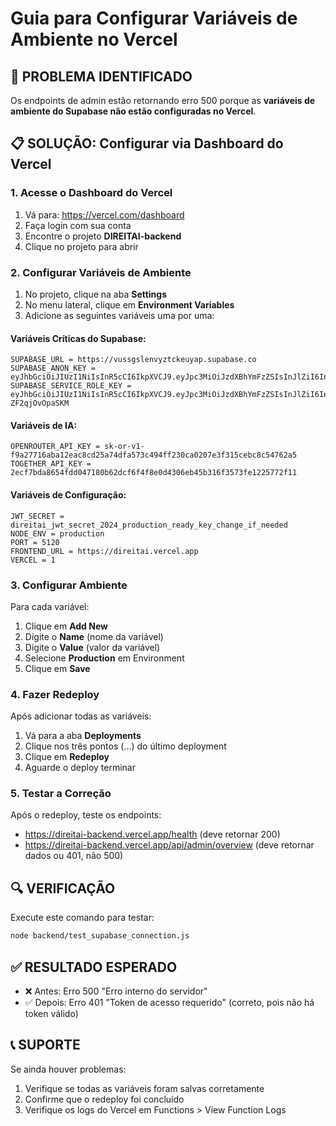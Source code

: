 # Guia para Configurar Variáveis de Ambiente no Vercel

## 🚨 PROBLEMA IDENTIFICADO
Os endpoints de admin estão retornando erro 500 porque as **variáveis de ambiente do Supabase não estão configuradas no Vercel**.

## 📋 SOLUÇÃO: Configurar via Dashboard do Vercel

### 1. Acesse o Dashboard do Vercel
1. Vá para: https://vercel.com/dashboard
2. Faça login com sua conta
3. Encontre o projeto **DIREITAI-backend**
4. Clique no projeto para abrir

### 2. Configurar Variáveis de Ambiente
1. No projeto, clique na aba **Settings**
2. No menu lateral, clique em **Environment Variables**
3. Adicione as seguintes variáveis uma por uma:

#### Variáveis Críticas do Supabase:
```
SUPABASE_URL = https://vussgslenvyztckeuyap.supabase.co
SUPABASE_ANON_KEY = eyJhbGciOiJIUzI1NiIsInR5cCI6IkpXVCJ9.eyJpc3MiOiJzdXBhYmFzZSIsInJlZiI6InZ1c3Nnc2xlbnZ5enRja2V1eWFwIiwicm9sZSI6ImFub24iLCJpYXQiOjE3NTQyODE5ODUsImV4cCI6MjA2OTg1Nzk4NX0.a3WlLKS1HrSCqWuG80goBsoUaUhtpRsV8mqmTAYpIAo
SUPABASE_SERVICE_ROLE_KEY = eyJhbGciOiJIUzI1NiIsInR5cCI6IkpXVCJ9.eyJpc3MiOiJzdXBhYmFzZSIsInJlZiI6InZ1c3Nnc2xlbnZ5enRja2V1eWFwIiwicm9sZSI6InNlcnZpY2Vfcm9sZSIsImlhdCI6MTc1NDI4MTk4NSwiZXhwIjoyMDY5ODU3OTg1fQ.zLcHaQH5ae2SduvHYvjGAqx6VC5Wo-ZF2qjOvOpaSKM
```

#### Variáveis de IA:
```
OPENROUTER_API_KEY = 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
TOGETHER_API_KEY = 2ecf7bda8654fdd047180b62dcf6f4f8e0d4306eb45b316f3573fe1225772f11
```

#### Variáveis de Configuração:
```
JWT_SECRET = direitai_jwt_secret_2024_production_ready_key_change_if_needed
NODE_ENV = production
PORT = 5120
FRONTEND_URL = https://direitai.vercel.app
VERCEL = 1
```

### 3. Configurar Ambiente
Para cada variável:
1. Clique em **Add New**
2. Digite o **Name** (nome da variável)
3. Digite o **Value** (valor da variável)
4. Selecione **Production** em Environment
5. Clique em **Save**

### 4. Fazer Redeploy
Após adicionar todas as variáveis:
1. Vá para a aba **Deployments**
2. Clique nos três pontos (...) do último deployment
3. Clique em **Redeploy**
4. Aguarde o deploy terminar

### 5. Testar a Correção
Após o redeploy, teste os endpoints:
- https://direitai-backend.vercel.app/health (deve retornar 200)
- https://direitai-backend.vercel.app/api/admin/overview (deve retornar dados ou 401, não 500)

## 🔍 VERIFICAÇÃO
Execute este comando para testar:
```bash
node backend/test_supabase_connection.js
```

## ✅ RESULTADO ESPERADO
- ❌ Antes: Erro 500 "Erro interno do servidor"
- ✅ Depois: Erro 401 "Token de acesso requerido" (correto, pois não há token válido)

## 📞 SUPORTE
Se ainda houver problemas:
1. Verifique se todas as variáveis foram salvas corretamente
2. Confirme que o redeploy foi concluído
3. Verifique os logs do Vercel em Functions > View Function Logs